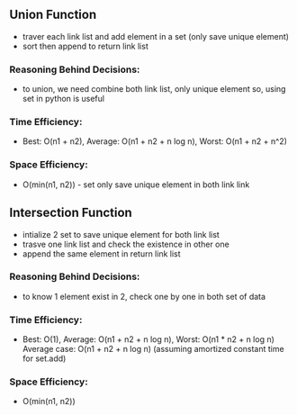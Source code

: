 
## Union Function
- traver each link list and add element in a set (only save unique element)
- sort then append to return link list

### Reasoning Behind Decisions:
- to union, we need combine both link list, only unique element so, using set in python is useful

### Time Efficiency:
- Best: O(n1 + n2), Average: O(n1 + n2 + n log n), Worst: O(n1 + n2 + n^2)

### Space Efficiency:
- O(min(n1, n2)) - set only save unique element in both link link

## Intersection Function
- intialize 2 set to save unique element for both link list
- trasve one link list and check the existence in other one
- append the same element in return link list

### Reasoning Behind Decisions:
- to know 1 element exist in 2, check one by one in both set of data

### Time Efficiency:
- Best: O(1), Average: O(n1 + n2 + n log n), Worst: O(n1 * n2 + n log n)
Average case: O(n1 + n2 + n log n) (assuming amortized constant time for set.add)

### Space Efficiency:
- O(min(n1, n2))